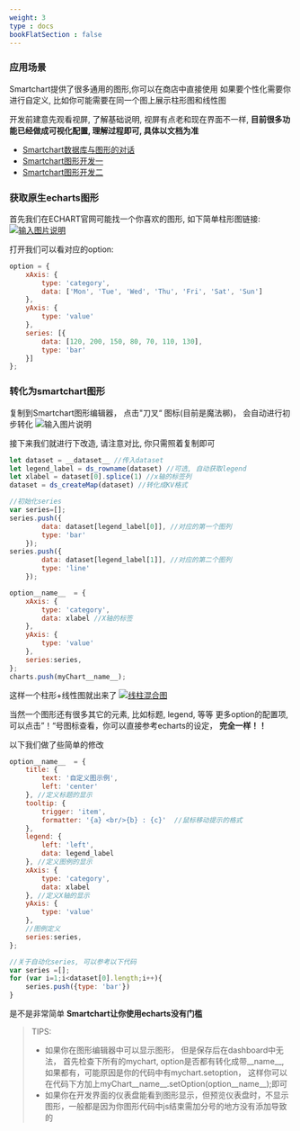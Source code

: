 ```yaml
---
weight: 3
type : docs
bookFlatSection : false
---
```


### 应用场景
Smartchart提供了很多通用的图形,你可以在商店中直接使用
如果要个性化需要你进行自定义, 比如你可能需要在同一个图上展示柱形图和线性图

开发前建意先观看视屏, 了解基础说明, 视屏有点老和现在界面不一样,
 **目前很多功能已经做成可视化配置, 理解过程即可, 具体以文档为准** 

- [Smartchart数据库与图形的对话](https://www.ixigua.com/6910413586208653837?id=6910373199603565063 "图形开发")
- [Smartchart图形开发一](https://www.bilibili.com/video/BV1X3411t7DQ/ "图形开发")
- [Smartchart图形开发二](https://www.bilibili.com/video/BV1t34y1R7Z8/ "图形开发")


### 获取原生echarts图形
首先我们在ECHART官网可能找一个你喜欢的图形, 如下简单柱形图链接:
[![输入图片说明](https://images.gitee.com/uploads/images/2021/0701/144039_824e0d48_5500438.png "屏幕截图.png")](https://echarts.apache.org/examples/zh/editor.html?c=bar-simple)

打开我们可以看对应的option:
```javascript
option = {
    xAxis: {
        type: 'category',
        data: ['Mon', 'Tue', 'Wed', 'Thu', 'Fri', 'Sat', 'Sun']
    },
    yAxis: {
        type: 'value'
    },
    series: [{
        data: [120, 200, 150, 80, 70, 110, 130],
        type: 'bar'
    }]
};
```

### 转化为smartchart图形
复制到Smartchart图形编辑器， 点击"刀叉“ 图标(目前是魔法梆)， 会自动进行初步转化
![输入图片说明](https://images.gitee.com/uploads/images/2021/0701/144446_3f9cbf1e_5500438.png "屏幕截图.png")

接下来我们就进行下改造, 请注意对比, 你只需照着复制即可
```javascript
let dataset = __dataset__ //传入dataset
let legend_label = ds_rowname(dataset) //可选, 自动获取legend
let xlabel = dataset[0].splice(1) //x轴的标签列
dataset = ds_createMap(dataset) //转化成KV格式

//初始化series
var series=[];
series.push({
        data: dataset[legend_label[0]], //对应的第一个图列
        type: 'bar'
    });
series.push({
        data: dataset[legend_label[1]], //对应的第二个图列
        type: 'line'
    });

option__name__  = {
    xAxis: {
        type: 'category',
        data: xlabel //X轴的标签
    },
    yAxis: {
        type: 'value'
    },
    series:series,
};
charts.push(myChart__name__);
```
这样一个柱形+线性图就出来了
[![线柱混合图](https://www.smartchart.cn/media/media/photo/%E5%BE%AE%E4%BF%A1%E6%88%AA%E5%9B%BE_20191110144542.png "线柱混合图")](https://www.smartchart.cn/echart/editor_min/?chartid=61 "线柱混合图")

当然一个图形还有很多其它的元素, 比如标题, legend, 等等  更多option的配置项, 可以点击”！“号图标查看，你可以直接参考echarts的设定， **完全一样！！** 

以下我们做了些简单的修改
```javascript
option__name__  = {
    title: {
        text: '自定义图示例',
        left: 'center'
    }, //定义标题的显示
    tooltip: {
        trigger: 'item',
        formatter: '{a} <br/>{b} : {c}'  //鼠标移动提示的格式
    },
    legend: {
        left: 'left',
        data: legend_label
    }, //定义图例的显示
    xAxis: {
        type: 'category',
        data: xlabel
    }, //定义X轴的显示
    yAxis: {
        type: 'value'
    },
	//图例定义
    series:series,
};
```

```javascript
//关于自动化series, 可以参考以下代码
var series =[];
for (var i=1;i<dataset[0].length;i++){
    series.push({type: 'bar'})
}

```
是不是非常简单 **Smartchart让你使用echarts没有门槛** 


> TIPS:
> - 如果你在图形编辑器中可以显示图形， 但是保存后在dashboard中无法， 首先检查下所有的mychart, option是否都有转化成带__name__, 如果都有，可能原因是你的代码中有mychart.setoption， 这样你可以在代码下方加上myChart__name__.setOption(option__name__);即可
> - 如果你在开发界面的仪表盘能看到图形显示，但预览仪表盘时，不显示图形，一般都是因为你图形代码中js结束需加分号的地方没有添加导致的